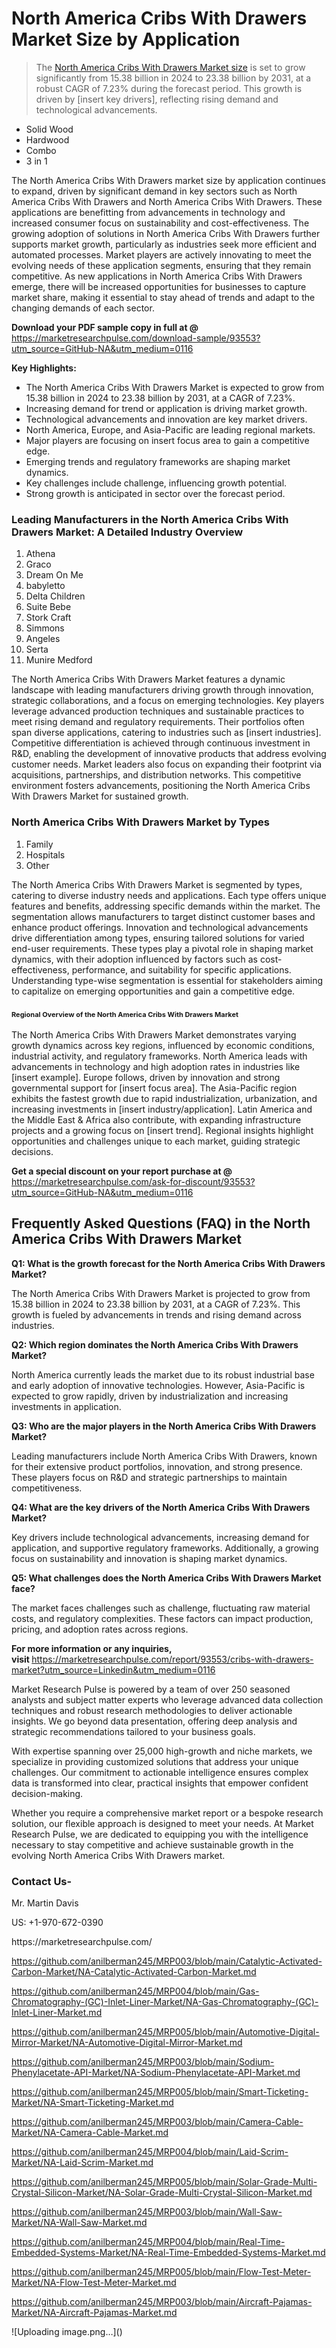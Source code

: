 <h1>North America Cribs With Drawers Market&nbsp;Size by Application</h1><blockquote><p>The <a href="https://marketresearchpulse.com/download-sample/93553?utm_source=GitHub-NA&amp;utm_medium=0116">North America Cribs With Drawers Market size</a> is set to grow significantly from 15.38 billion in 2024 to 23.38 billion by 2031, at a robust CAGR of 7.23% during the forecast period. This growth is driven by [insert key drivers], reflecting rising demand and technological advancements.</p></blockquote><ul><li>Solid Wood<li> Hardwood<li> Combo<li> 3 in 1</li></ul><p>The North America Cribs With Drawers market size by application continues to expand, driven by significant demand in key sectors such as North America Cribs With Drawers and North America Cribs With Drawers. These applications are benefitting from advancements in technology and increased consumer focus on sustainability and cost-effectiveness. The growing adoption of solutions in North America Cribs With Drawers further supports market growth, particularly as industries seek more efficient and automated processes. Market players are actively innovating to meet the evolving needs of these application segments, ensuring that they remain competitive. As new applications in North America Cribs With Drawers emerge, there will be increased opportunities for businesses to capture market share, making it essential to stay ahead of trends and adapt to the changing demands of each sector.</p><p><strong>Download your PDF sample copy in full at @ </strong><a href="https://marketresearchpulse.com/download-sample/93553?utm_source=GitHub-NA&amp;utm_medium=0116">https://marketresearchpulse.com/download-sample/93553?utm_source=GitHub-NA&amp;utm_medium=0116</a></p><p><strong>Key Highlights: </strong></p><ul><li>The North America Cribs With Drawers Market is expected to grow from 15.38 billion in 2024 to 23.38 billion by 2031, at a CAGR of 7.23%.</li><li>Increasing demand for trend or application is driving market growth.</li><li>Technological advancements and innovation are key market drivers.</li><li>North America, Europe, and Asia-Pacific are leading regional markets.</li><li>Major players are focusing on insert focus area to gain a competitive edge.</li><li>Emerging trends and regulatory frameworks are shaping market dynamics.</li><li>Key challenges include challenge, influencing growth potential.</li><li>Strong growth is anticipated in sector over the forecast period.</li></ul><h3>Leading Manufacturers in the North America Cribs With Drawers Market: A Detailed Industry Overview</h3><ol><li>Athena</li><li>Graco</li><li>Dream On Me</li><li>babyletto</li><li>Delta Children</li><li>Suite Bebe</li><li>Stork Craft</li><li>Simmons</li><li>Angeles</li><li>Serta</li><li>Munire Medford</li></ol><div class="flex max-w-full flex-col flex-grow"><div class="min-h-8 text-message flex w-full flex-col items-end gap-2 whitespace-normal break-words [.text-message+&amp;]:mt-5" dir="auto" data-message-author-role="assistant" data-message-id="fd8432e4-4910-450d-b182-61b7bfb0a01f" data-message-model-slug="gpt-4o"><div class="flex w-full flex-col gap-1 empty:hidden first:pt-[3px]"><div class="markdown prose w-full break-words dark:prose-invert light"><p>The North America Cribs With Drawers Market features a dynamic landscape with leading manufacturers driving growth through innovation, strategic collaborations, and a focus on emerging technologies. Key players leverage advanced production techniques and sustainable practices to meet rising demand and regulatory requirements. Their portfolios often span diverse applications, catering to industries such as [insert industries]. Competitive differentiation is achieved through continuous investment in R&amp;D, enabling the development of innovative products that address evolving customer needs. Market leaders also focus on expanding their footprint via acquisitions, partnerships, and distribution networks. This competitive environment fosters advancements, positioning the North America Cribs With Drawers Market for sustained growth.</p></div></div></div></div><h3>North America Cribs With Drawers Market by Types</h3><ol><li>Family<li> Hospitals<li> Other</li></ol><div class="flex max-w-full flex-col flex-grow"><div class="min-h-8 text-message flex w-full flex-col items-end gap-2 whitespace-normal break-words [.text-message+&amp;]:mt-5" dir="auto" data-message-author-role="assistant" data-message-id="084470be-0bb7-4664-bddf-5156b4f41249" data-message-model-slug="gpt-4o-mini"><div class="flex w-full flex-col gap-1 empty:hidden first:pt-[3px]"><div class="markdown prose w-full break-words dark:prose-invert light"><p>The North America Cribs With Drawers Market is segmented by types, catering to diverse industry needs and applications. Each type offers unique features and benefits, addressing specific demands within the market. The segmentation allows manufacturers to target distinct customer bases and enhance product offerings. Innovation and technological advancements drive differentiation among types, ensuring tailored solutions for varied end-user requirements. These types play a pivotal role in shaping market dynamics, with their adoption influenced by factors such as cost-effectiveness, performance, and suitability for specific applications. Understanding type-wise segmentation is essential for stakeholders aiming to capitalize on emerging opportunities and gain a competitive edge.</p></div></div></div></div><h3><span style="font-size: 11px;">Regional Overview of the North America Cribs With Drawers Market</span></h3><div class="flex max-w-full flex-col flex-grow"><div class="min-h-8 text-message flex w-full flex-col items-end gap-2 whitespace-normal break-words [.text-message+&amp;]:mt-5" dir="auto" data-message-author-role="assistant" data-message-id="e9038762-ce64-4e30-91c9-9bd413514231" data-message-model-slug="gpt-4o-mini"><div class="flex w-full flex-col gap-1 empty:hidden first:pt-[3px]"><div class="markdown prose w-full break-words dark:prose-invert light"><p>The North America Cribs With Drawers Market demonstrates varying growth dynamics across key regions, influenced by economic conditions, industrial activity, and regulatory frameworks. North America leads with advancements in technology and high adoption rates in industries like [insert example]. Europe follows, driven by innovation and strong governmental support for [insert focus area]. The Asia-Pacific region exhibits the fastest growth due to rapid industrialization, urbanization, and increasing investments in [insert industry/application]. Latin America and the Middle East &amp; Africa also contribute, with expanding infrastructure projects and a growing focus on [insert trend]. Regional insights highlight opportunities and challenges unique to each market, guiding strategic decisions.</p></div></div></div></div><p><strong>Get a special discount on your report purchase at @ </strong><a href="https://marketresearchpulse.com/ask-for-discount/93553?utm_source=GitHub-NA&amp;utm_medium=0116">https://marketresearchpulse.com/ask-for-discount/93553?utm_source=GitHub-NA&amp;utm_medium=0116</a></p><h2>Frequently Asked Questions (FAQ) in the North America Cribs With Drawers Market</h2><p><strong>Q1: What is the growth forecast for the North America Cribs With Drawers Market?</strong></p><p>The North America Cribs With Drawers Market is projected to grow from 15.38 billion in 2024 to 23.38 billion by 2031, at a CAGR of 7.23%. This growth is fueled by advancements in trends and rising demand across industries.</p><p><strong>Q2: Which region dominates the North America Cribs With Drawers Market?</strong></p><p>North America currently leads the market due to its robust industrial base and early adoption of innovative technologies. However, Asia-Pacific is expected to grow rapidly, driven by industrialization and increasing investments in application.</p><p><strong>Q3: Who are the major players in the North America Cribs With Drawers Market?</strong></p><p>Leading manufacturers include North America Cribs With Drawers, known for their extensive product portfolios, innovation, and strong presence. These players focus on R&amp;D and strategic partnerships to maintain competitiveness.</p><p><strong>Q4: What are the key drivers of the North America Cribs With Drawers Market?</strong></p><p>Key drivers include technological advancements, increasing demand for application, and supportive regulatory frameworks. Additionally, a growing focus on sustainability and innovation is shaping market dynamics.</p><p><strong>Q5: What challenges does the North America Cribs With Drawers Market face?</strong></p><p>The market faces challenges such as challenge, fluctuating raw material costs, and regulatory complexities. These factors can impact production, pricing, and adoption rates across regions.</p><p><strong>For more information or any inquiries, visit&nbsp;</strong><a href="https://marketresearchpulse.com/report/93553/cribs-with-drawers-market?utm_source=Linkedin&utm_medium=0116">https://marketresearchpulse.com/report/93553/cribs-with-drawers-market?utm_source=Linkedin&utm_medium=0116</a></p><p>Market Research Pulse is powered by a team of over 250 seasoned analysts and subject matter experts who leverage advanced data collection techniques and robust research methodologies to deliver actionable insights. We go beyond data presentation, offering deep analysis and strategic recommendations tailored to your business goals.</p><p>With expertise spanning over 25,000 high-growth and niche markets, we specialize in providing customized solutions that address your unique challenges. Our commitment to actionable intelligence ensures complex data is transformed into clear, practical insights that empower confident decision-making.</p><p>Whether you require a comprehensive market report or a bespoke research solution, our flexible approach is designed to meet your needs. At Market Research Pulse, we are dedicated to equipping you with the intelligence necessary to stay competitive and achieve sustainable growth in the evolving North America Cribs With Drawers market.</p><h3><strong>Contact Us-</strong></h3><p>Mr. Martin Davis</p><p>US: +1-970-672-0390</p><p>https://marketresearchpulse.com/</p><p><a href="https://github.com/anilberman245/MRP003/blob/main/Catalytic-Activated-Carbon-Market/NA-Catalytic-Activated-Carbon-Market.md">https://github.com/anilberman245/MRP003/blob/main/Catalytic-Activated-Carbon-Market/NA-Catalytic-Activated-Carbon-Market.md</a></p><p><a href="https://github.com/anilberman245/MRP004/blob/main/Gas-Chromatography-(GC)-Inlet-Liner-Market/NA-Gas-Chromatography-(GC)-Inlet-Liner-Market.md">https://github.com/anilberman245/MRP004/blob/main/Gas-Chromatography-(GC)-Inlet-Liner-Market/NA-Gas-Chromatography-(GC)-Inlet-Liner-Market.md</a></p><p><a href="https://github.com/anilberman245/MRP005/blob/main/Automotive-Digital-Mirror-Market/NA-Automotive-Digital-Mirror-Market.md">https://github.com/anilberman245/MRP005/blob/main/Automotive-Digital-Mirror-Market/NA-Automotive-Digital-Mirror-Market.md</a></p><p><a href="https://github.com/anilberman245/MRP003/blob/main/Sodium-Phenylacetate-API-Market/NA-Sodium-Phenylacetate-API-Market.md">https://github.com/anilberman245/MRP003/blob/main/Sodium-Phenylacetate-API-Market/NA-Sodium-Phenylacetate-API-Market.md</a></p><p><a href="https://github.com/anilberman245/MRP005/blob/main/Smart-Ticketing-Market/NA-Smart-Ticketing-Market.md">https://github.com/anilberman245/MRP005/blob/main/Smart-Ticketing-Market/NA-Smart-Ticketing-Market.md</a></p><p><a href="https://github.com/anilberman245/MRP003/blob/main/Camera-Cable-Market/NA-Camera-Cable-Market.md">https://github.com/anilberman245/MRP003/blob/main/Camera-Cable-Market/NA-Camera-Cable-Market.md</a></p><p><a href="https://github.com/anilberman245/MRP004/blob/main/Laid-Scrim-Market/NA-Laid-Scrim-Market.md">https://github.com/anilberman245/MRP004/blob/main/Laid-Scrim-Market/NA-Laid-Scrim-Market.md</a></p><p><a href="https://github.com/anilberman245/MRP005/blob/main/Solar-Grade-Multi-Crystal-Silicon-Market/NA-Solar-Grade-Multi-Crystal-Silicon-Market.md">https://github.com/anilberman245/MRP005/blob/main/Solar-Grade-Multi-Crystal-Silicon-Market/NA-Solar-Grade-Multi-Crystal-Silicon-Market.md</a></p><p><a href="https://github.com/anilberman245/MRP003/blob/main/Wall-Saw-Market/NA-Wall-Saw-Market.md">https://github.com/anilberman245/MRP003/blob/main/Wall-Saw-Market/NA-Wall-Saw-Market.md</a></p><p><a href="https://github.com/anilberman245/MRP004/blob/main/Real-Time-Embedded-Systems-Market/NA-Real-Time-Embedded-Systems-Market.md">https://github.com/anilberman245/MRP004/blob/main/Real-Time-Embedded-Systems-Market/NA-Real-Time-Embedded-Systems-Market.md</a></p><p><a href="https://github.com/anilberman245/MRP005/blob/main/Flow-Test-Meter-Market/NA-Flow-Test-Meter-Market.md">https://github.com/anilberman245/MRP005/blob/main/Flow-Test-Meter-Market/NA-Flow-Test-Meter-Market.md</a></p><p><a href="https://github.com/anilberman245/MRP003/blob/main/Aircraft-Pajamas-Market/NA-Aircraft-Pajamas-Market.md">https://github.com/anilberman245/MRP003/blob/main/Aircraft-Pajamas-Market/NA-Aircraft-Pajamas-Market.md</a></p>
![Uploading image.png…]()

